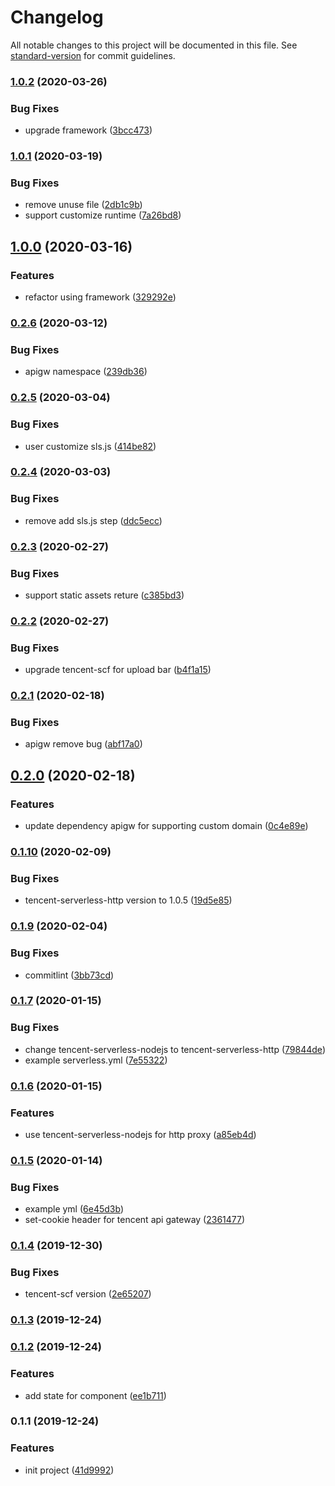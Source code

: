 # Changelog

All notable changes to this project will be documented in this file. See [standard-version](https://github.com/conventional-changelog/standard-version) for commit guidelines.

### [1.0.2](https://github.com/serverless-components/tencent-egg/compare/v1.0.1...v1.0.2) (2020-03-26)


### Bug Fixes

* upgrade framework ([3bcc473](https://github.com/serverless-components/tencent-egg/commit/3bcc4736a2ffd2ff693ac3fcf96c890ed4ed9a65))

### [1.0.1](https://github.com/serverless-components/tencent-egg/compare/v1.0.0...v1.0.1) (2020-03-19)


### Bug Fixes

* remove unuse file ([2db1c9b](https://github.com/serverless-components/tencent-egg/commit/2db1c9bd74eb978295319077b1f7722db680f2b5))
* support customize runtime ([7a26bd8](https://github.com/serverless-components/tencent-egg/commit/7a26bd84369d89ec3fe72b8d6c100d45220abb41))

## [1.0.0](https://github.com/serverless-components/tencent-egg/compare/v0.2.6...v1.0.0) (2020-03-16)


### Features

* refactor using framework ([329292e](https://github.com/serverless-components/tencent-egg/commit/329292ec4beebe60c9538e9627b605570b8c47fa))

### [0.2.6](https://github.com/serverless-components/tencent-egg/compare/v0.2.5...v0.2.6) (2020-03-12)


### Bug Fixes

* apigw namespace ([239db36](https://github.com/serverless-components/tencent-egg/commit/239db36d818049017287d0d369d3c478ffecac99))

### [0.2.5](https://github.com/serverless-components/tencent-egg/compare/v0.2.4...v0.2.5) (2020-03-04)


### Bug Fixes

* user customize sls.js ([414be82](https://github.com/serverless-components/tencent-egg/commit/414be826d5854f5e2e90b82e9aa376f01a2cd8f9))

### [0.2.4](https://github.com/serverless-components/tencent-egg/compare/v0.2.3...v0.2.4) (2020-03-03)


### Bug Fixes

* remove add sls.js step ([ddc5ecc](https://github.com/serverless-components/tencent-egg/commit/ddc5eccf0719c83cfb0b28225d73ca6973cb36f3))

### [0.2.3](https://github.com/serverless-components/tencent-egg/compare/v0.2.2...v0.2.3) (2020-02-27)


### Bug Fixes

* support static assets reture ([c385bd3](https://github.com/serverless-components/tencent-egg/commit/c385bd3c8eb15479fca58a2ddf80db304f62cf7e))

### [0.2.2](https://github.com/serverless-components/tencent-egg/compare/v0.2.1...v0.2.2) (2020-02-27)


### Bug Fixes

* upgrade tencent-scf for upload bar ([b4f1a15](https://github.com/serverless-components/tencent-egg/commit/b4f1a158779d45a96560237720c955060c4cfa10))

### [0.2.1](https://github.com/serverless-components/tencent-egg/compare/v0.2.0...v0.2.1) (2020-02-18)


### Bug Fixes

* apigw remove bug ([abf17a0](https://github.com/serverless-components/tencent-egg/commit/abf17a05eba5265e247cade44be643689cbfb48d))

## [0.2.0](https://github.com/serverless-components/tencent-egg/compare/v0.1.10...v0.2.0) (2020-02-18)


### Features

* update dependency apigw for supporting custom domain ([0c4e89e](https://github.com/serverless-components/tencent-egg/commit/0c4e89edeeaad850b85a3d1e1f368592a2d5651d))

### [0.1.10](https://github.com/serverless-components/tencent-egg/compare/v0.1.9...v0.1.10) (2020-02-09)


### Bug Fixes

* tencent-serverless-http version to 1.0.5 ([19d5e85](https://github.com/serverless-components/tencent-egg/commit/19d5e853a6cdc05f6e79e04fee24a36e92a81028))

### [0.1.9](https://github.com/serverless-components/tencent-egg/compare/v0.1.7...v0.1.9) (2020-02-04)


### Bug Fixes

* commitlint ([3bb73cd](https://github.com/serverless-components/tencent-egg/commit/3bb73cd159ed81ae504cafc3b6b159707bb84abb))

### [0.1.7](https://github.com/serverless-components/tencent-egg/compare/v0.1.6...v0.1.7) (2020-01-15)


### Bug Fixes

* change tencent-serverless-nodejs to tencent-serverless-http ([79844de](https://github.com/serverless-components/tencent-egg/commit/79844def51d30ec12f029c914b7997ef7a6921f5))
* example serverless.yml ([7e55322](https://github.com/serverless-components/tencent-egg/commit/7e553229fa7864e91c43a08d594cf939a2219f43))

### [0.1.6](https://github.com/serverless-components/tencent-egg/compare/v0.1.5...v0.1.6) (2020-01-15)


### Features

* use tencent-serverless-nodejs for http proxy ([a85eb4d](https://github.com/serverless-components/tencent-egg/commit/a85eb4d1cdc7794ac2a39a5aab7a17dcd262efbf))

### [0.1.5](https://github.com/serverless-components/tencent-egg/compare/v0.1.4...v0.1.5) (2020-01-14)


### Bug Fixes

* example yml ([6e45d3b](https://github.com/serverless-components/tencent-egg/commit/6e45d3bab43b24b38c178015823c6781c1f72ed3))
* set-cookie header for tencent api gateway ([2361477](https://github.com/serverless-components/tencent-egg/commit/23614771db7ae1e782ffc150a87ee1384874a42f))

### [0.1.4](https://github.com/serverless-components/tencent-egg/compare/v0.1.3...v0.1.4) (2019-12-30)


### Bug Fixes

* tencent-scf version ([2e65207](https://github.com/serverless-components/tencent-egg/commit/2e6520764067add003cf28b5ec02e60bc3273233))

### [0.1.3](https://github.com/serverless-components/tencent-egg/compare/v0.1.2...v0.1.3) (2019-12-24)

### [0.1.2](https://github.com/serverless-components/tencent-egg/compare/v0.1.1...v0.1.2) (2019-12-24)


### Features

* add state for component ([ee1b711](https://github.com/serverless-components/tencent-egg/commit/ee1b7116892ba57044c576b8f6ea9773a872505a))

### 0.1.1 (2019-12-24)


### Features

* init project ([41d9992](https://github.com/serverless-components/tencent-egg/commit/41d99924ae3e01a41c4a159b1864dc0610f66d97))

